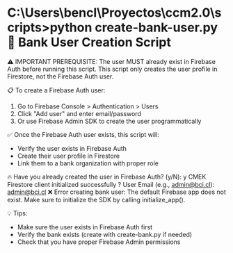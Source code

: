 C:\Users\bencl\Proyectos\ccm2.0\scripts>python create-bank-user.py
👤 Bank User Creation Script
============================

⚠️  IMPORTANT PREREQUISITE:
   The user MUST already exist in Firebase Auth before running this script.
   This script only creates the user profile in Firestore, not the Firebase Auth user.

📋 To create a Firebase Auth user:
   1. Go to Firebase Console > Authentication > Users
   2. Click "Add user" and enter email/password
   3. Or use Firebase Admin SDK to create the user programmatically

✅ Once the Firebase Auth user exists, this script will:
   - Verify the user exists in Firebase Auth
   - Create their user profile in Firestore
   - Link them to a bank organization with proper role

🔥 Have you already created the user in Firebase Auth? (y/N): y
CMEK Firestore client initialized successfully
? User Email (e.g., admin@bci.cl): admin@bci.cl
❌ Error creating bank user: The default Firebase app does not exist. Make sure to initialize the SDK by calling initialize_app().

💡 Tips:
- Make sure the user exists in Firebase Auth first
- Verify the bank exists (create with create-bank.py if needed)
- Check that you have proper Firebase Admin permissions
